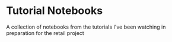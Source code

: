 # Tutorial Notebooks
A collection of notebooks from the tutorials I've been watching in preparation for the retail project
